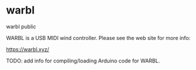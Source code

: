 # warbl
warbl public

WARBL is a USB MIDI wind controller. Please see the web site for more info:

https://warbl.xyz/

TODO: add info for compiling/loading Arduino code for WARBL.
